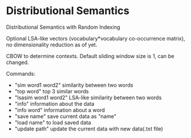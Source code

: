 # Distributional Semantics
Distributional Semantics with Random Indexing

Optional LSA-like vectors (vocabulary*vocabulary co-occurrence matrix), no dimensionality reduction as of yet.

CBOW to determine contexts. Default sliding window size is 1, can be changed.

Commands:
* "sim word1 word2" similarity between two words
* "top word" top 3 similar words
* "lsasim word1 word2" LSA-like similarity between two words
* "info" information about the data
* "info word" information about a word
* "save name" save current data as "name"
* "load name" to load saved data 
* "update path" update the current data with new data(.txt file)
